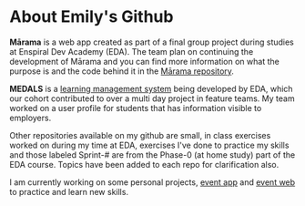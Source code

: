 # About Emily's Github

**Mārama** is a web app created as part of a final group project during studies at Enspiral Dev Academy (EDA). The team plan on continuing the development of Mārama and you can find more information on what the purpose is and the code behind it in the [Mārama repository](https://github.com/Marama-App/marama).

**MEDALS** is a [learning management system](https://github.com/enspiral-dev-academy/medals) being developed by EDA, which our cohort contributed to over a multi day project in feature teams. My team worked on a user profile for students that has information visible to employers.

Other repositories available on my github are small, in class exercises worked on during my time at EDA, exercises I've done to practice my skills and those labeled Sprint-# are from the Phase-0 (at home study) part of the EDA course.
Topics have been added to each repo for clarification also.

I am currently working on some personal projects, [event app](https://github.com/emilyparkes/event-app) and [event web](https://github.com/emilyparkes/event-web) to practice and learn new skills. 
